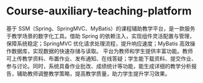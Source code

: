 # Course-auxiliary-teaching-platform
基于 SSM（Spring、SpringMVC、MyBatis）的课程辅助教学平台，是一款服务于教学场景的数字化工具。借助 Spring 的依赖注入，实现组件灵活配置与管理，保障系统稳定；SpringMVC 优化请求处理流程，提升响应速度；MyBatis 高效操作数据库，实现数据的快速存储与读取。  平台为教师和学生提供丰富功能。教师可上传教学资料、布置作业、发布通知、在线答疑；学生能下载资料、提交作业、参与讨论。同时，系统具备作业批改、成绩统计等功能，能生成详细的教学分析报告，辅助教师调整教学策略，提高教学质量，助力学生提升学习效果。 
